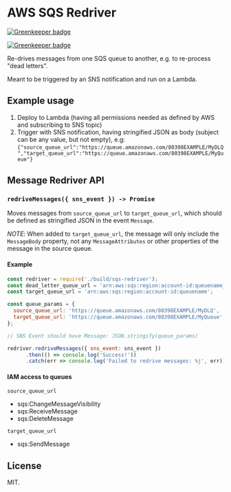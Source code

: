 # AWS SQS Redriver

[![Greenkeeper badge](https://badges.greenkeeper.io/Springworks/node-aws-sqs-redriver.svg)](https://greenkeeper.io/)

[![Greenkeeper badge](https://badges.greenkeeper.io/Springworks/node-aws-sqs-redriver.svg)](https://greenkeeper.io/)

Re-drives messages from one SQS queue to another, e.g. to re-process "dead letters".

Meant to be triggered by an SNS notification and run on a Lambda.

## Example usage

1. Deploy to Lambda (having all permissions needed as defined by AWS and subscribing to SNS topic)
2. Trigger with SNS notification, having stringified JSON as body (subject can be any value, but not empty), e.g: 
  `{"source_queue_url":"https://queue.amazonaws.com/80398EXAMPLE/MyDLQ","target_queue_url":"https://queue.amazonaws.com/80398EXAMPLE/MyQueue"}`

## Message Redriver API

### `redriveMessages({ sns_event }) -> Promise`

Moves messages from `source_queue_url` to `target_queue_url`, which should be defined as stringified JSON in the event `Message`.

*NOTE*: When added to `target_queue_url`, the message will only include the `MessageBody` property, not any `MessageAttributes` or other properties of the message in the source queue.

#### Example

```js
const redriver = require('./build/sqs-redriver');
const dead_letter_queue_url = 'arn:aws:sqs:region:account-id:queuename_dlq';
const target_queue_url = 'arn:aws:sqs:region:account-id:queuename';

const queue_params = {
  source_queue_url: 'https://queue.amazonaws.com/80398EXAMPLE/MyDLQ',
  target_queue_url: 'https://queue.amazonaws.com/80398EXAMPLE/MyQueue',
};

// SNS Event should have Message: JSON.stringify(queue_params)

redriver.redriveMessages({ sns_event: sns_event })
      .then(() => console.log('Success!'))
      .catch(err => console.log('Failed to redrive messages: %j', err));
```

#### IAM access to queues

`source_queue_url`

- sqs:ChangeMessageVisibility
- sqs:ReceiveMessage
- sqs:DeleteMessage

`target_queue_url`

- sqs:SendMessage

## License

MIT.
